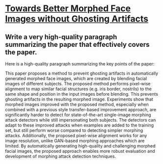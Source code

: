 # [Towards Better Morphed Face Images without Ghosting Artifacts](https://arxiv.org/abs/2312.08111)

## Write a very high-quality paragraph summarizing the paper that effectively covers the paper.

 Here is a high-quality paragraph summarizing the key points of the paper:

This paper proposes a method to prevent ghosting artifacts in automatically generated morphed face images, which are created by blending facial images of different subjects. The proposed method performs pixel-wise alignment to map similar facial structures (e.g. iris border, nostrils) to the same shape and position in the input images before blending. This prevents ghosting artifacts in the resulting morphed image. Experiments show that morphed images improved with the proposed method, especially when combined with a previous style transfer-based improvement approach, are significantly harder to detect for state-of-the-art single-image morphing attack detectors while still impersonating both subjects. The detectors can adapt to these improved attacks when examples are added to the training set, but still perform worse compared to detecting simpler morphing attacks. Additionally, the proposed pixel-wise alignment works for any image resolution, unlike GAN-based morphing approaches which are limited. By automatically generating high-quality and challenging morphed facial images, the proposed approach enables more robust evaluation and development of morphing attack detection techniques.
